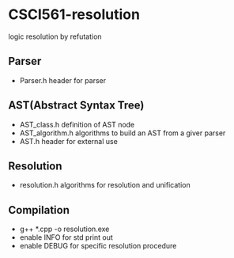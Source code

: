 # CSCI561-resolution
logic resolution by refutation

## Parser
- Parser.h        header for parser

## AST(Abstract Syntax Tree)
- AST_class.h     definition of AST node
- AST_algorithm.h algorithms to build an AST from a giver parser
- AST.h           header for external use

## Resolution
- resolution.h    algorithms for resolution and unification

## Compilation
- g++ *.cpp -o resolution.exe
- enable INFO for std print out
- enable DEBUG for specific resolution procedure
